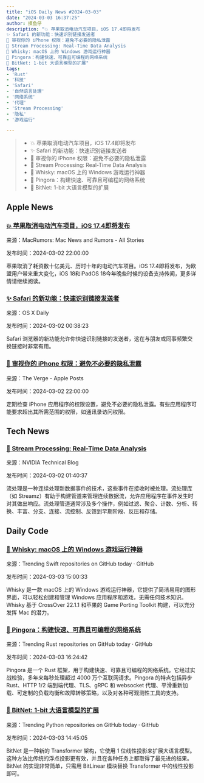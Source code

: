 ```yaml
---
title: "iOS Daily News #2024-03-03"
date: "2024-03-03 16:37:25"
author: 摸鱼仔
description: "💥 苹果取消电动汽车项目，iOS 17.4即将发布
✨ Safari 的新功能：快速识别链接发送者
📱 审视你的 iPhone 权限：避免不必要的隐私泄露
🚀 Stream Processing: Real-Time Data Analysis
🌟 Whisky: macOS 上的 Windows 游戏运行神器
🚀 Pingora：构建快速、可靠且可编程的网络系统
🌟 BitNet: 1-bit 大语言模型的扩展"
tags: 
- 'Rust'
- '科技'
- 'Safari'
- '自然语言处理'
- '网络系统'
- '代理'
- 'Stream Processing'
- '隐私'
- '游戏运行'

---
```


> - 💥 苹果取消电动汽车项目，iOS 17.4即将发布
> - ✨ Safari 的新功能：快速识别链接发送者
> - 📱 审视你的 iPhone 权限：避免不必要的隐私泄露
> - 🚀 Stream Processing: Real-Time Data Analysis
> - 🌟 Whisky: macOS 上的 Windows 游戏运行神器
> - 🚀 Pingora：构建快速、可靠且可编程的网络系统
> - 🌟 BitNet: 1-bit 大语言模型的扩展

## Apple News

### [💥 苹果取消电动汽车项目，iOS 17.4即将发布](https://www.macrumors.com/2024/03/02/top-stories-apple-car-canceled/)

来源：MacRumors: Mac News and Rumors - All Stories

发布时间：2024-03-02 22:00:00

苹果取消了耗资数十亿美元、历时十年的电动汽车项目。iOS 17.4即将发布，为欧盟用户带来重大变化，iOS 18和iPadOS 18今年晚些时候的设备支持传闻，更多详情请继续阅读。

### [✨ Safari 的新功能：快速识别链接发送者](https://osxdaily.com/2024/03/01/see-who-sent-you-a-link-in-safari-on-iphone-mac-ipad/)

来源：OS X Daily

发布时间：2024-03-02 00:38:23

Safari 浏览器的新功能允许你快速识别链接的发送者，这在与朋友或同事频繁交换链接时非常有用。

### [📱 审视你的 iPhone 权限：避免不必要的隐私泄露](https://www.theverge.com/24087604/iphone-app-permissions-how-to)

来源：The Verge -  Apple Posts

发布时间：2024-03-02 22:00:00

定期检查 iPhone 应用程序的权限设置，避免不必要的隐私泄露。有些应用程序可能要求超出其所需范围的权限，如通讯录访问权限。

## Tech News

### [🚀 Stream Processing: Real-Time Data Analysis](https://nvda.ws/48AGiBw#new_tab)

来源：NVIDIA Technical Blog

发布时间：2024-03-02 01:40:37

流处理是一种连续处理新数据事件的技术，这些事件在接收时被处理。流处理库（如 Streamz）有助于构建管道来管理连续数据流，允许应用程序在事件发生时对其做出响应。流处理管道通常涉及多个操作，例如过滤、聚合、计数、分析、转换、丰富、分支、连接、流控制、反馈到早期阶段、反压和存储。

## Daily Code

### [🌟 Whisky: macOS 上的 Windows 游戏运行神器](https://github.com/Whisky-App/Whisky)

来源：Trending Swift repositories on GitHub today · GitHub

发布时间：2024-03-03 15:00:33

Whisky 是一款 macOS 上的 Windows 游戏运行神器，它提供了简洁易用的图形界面，可以轻松创建和管理 Windows 应用程序和游戏，无需任何技术知识。Whisky 基于 CrossOver 22.1.1 和苹果的 Game Porting Toolkit 构建，可以充分发挥 Mac 的潜力。

### [🚀 Pingora：构建快速、可靠且可编程的网络系统](https://github.com/cloudflare/pingora)

来源：Trending Rust repositories on GitHub today · GitHub

发布时间：2024-03-03 16:24:42

Pingora 是一个 Rust 框架，用于构建快速、可靠且可编程的网络系统。它经过实战检验，多年来每秒处理超过 4000 万个互联网请求。Pingora 的特点包括异步 Rust、HTTP 1/2 端到端代理、TLS、gRPC 和 websocket 代理、平滑重新加载、可定制的负载均衡和故障转移策略，以及对各种可观测性工具的支持。

### [🌟 BitNet: 1-bit 大语言模型的扩展](https://github.com/kyegomez/BitNet)

来源：Trending Python repositories on GitHub today · GitHub

发布时间：2024-03-03 14:45:05

BitNet 是一种新的 Transformer 架构，它使用 1 位线性投影来扩展大语言模型。这种方法比传统的浮点投影更有效，并且在各种任务上都取得了最先进的结果。 BitNet 的实现非常简单，只需用 BitLinear 模块替换 Transformer 中的线性投影即可。

